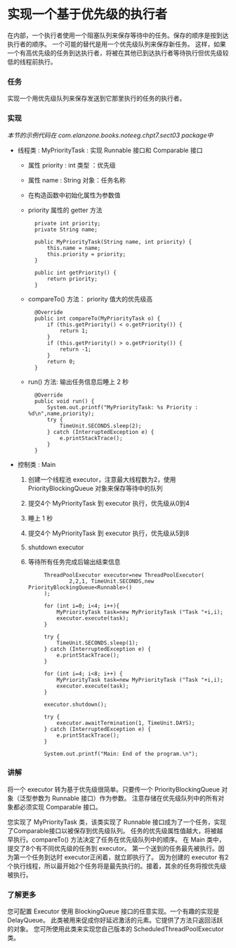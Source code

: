 实现一个基于优先级的执行者
====

在内部，一个执行者使用一个阻塞队列来保存等待中的任务。保存的顺序是按到达执行者的顺序。
一个可能的替代是用一个优先级队列来保存新任务。
这样，如果一个有高优先级的任务到达执行者，将被在其他已到达执行者等待执行但优先级较低的线程前执行。


### 任务

实现一个用优先级队列来保存发送到它那里执行的任务的执行者。


### 实现

*本节的示例代码在 com.elanzone.books.noteeg.chpt7.sect03 package中*


* 线程类 : MyPriorityTask : 实现 Runnable 接口和 Comparable<MyPriorityTask> 接口

    * 属性 priority : int 类型 ：优先级
    * 属性 name : String 对象：任务名称
    * 在构造函数中初始化属性为参数值
    * priority 属性的 getter 方法

            private int priority;
            private String name;

            public MyPriorityTask(String name, int priority) {
                this.name = name;
                this.priority = priority;
            }

            public int getPriority() {
                return priority;
            }

    * compareTo() 方法： priority 值大的优先级高

            @Override
            public int compareTo(MyPriorityTask o) {
                if (this.getPriority() < o.getPriority()) {
                    return 1;
                }
                if (this.getPriority() > o.getPriority()) {
                    return -1;
                }
                return 0;
            }

    * run() 方法: 输出任务信息后睡上 2 秒

            @Override
            public void run() {
                System.out.printf("MyPriorityTask: %s Priority : %d\n",name,priority);
                try {
                    TimeUnit.SECONDS.sleep(2);
                } catch (InterruptedException e) {
                    e.printStackTrace();
                }
            }


* 控制类 : Main

    1. 创建一个线程池 executor，注意最大线程数为2，使用 PriorityBlockingQueue<Runnable> 对象来保存等待中的队列
    2. 提交4个 MyPriorityTask 到 executor 执行，优先级从0到4
    3. 睡上 1 秒
    4. 提交4个 MyPriorityTask 到 executor 执行，优先级从5到8
    5. shutdown executor
    6. 等待所有任务完成后输出结束信息

                ThreadPoolExecutor executor=new ThreadPoolExecutor(
                        2,2,1, TimeUnit.SECONDS,new PriorityBlockingQueue<Runnable>()
                );

                for (int i=0; i<4; i++){
                    MyPriorityTask task=new MyPriorityTask ("Task "+i,i);
                    executor.execute(task);
                }

                try {
                    TimeUnit.SECONDS.sleep(1);
                } catch (InterruptedException e) {
                    e.printStackTrace();
                }

                for (int i=4; i<8; i++) {
                    MyPriorityTask task=new MyPriorityTask ("Task "+i,i);
                    executor.execute(task);
                }

                executor.shutdown();

                try {
                    executor.awaitTermination(1, TimeUnit.DAYS);
                } catch (InterruptedException e) {
                    e.printStackTrace();
                }

                System.out.printf("Main: End of the program.\n");


### 讲解

将一个 executor 转为基于优先级很简单。只要传一个 PriorityBlockingQueue 对象（泛型参数为 Runnable 接口）作为参数。
注意存储在优先级队列中的所有对象都必须实现 Comparable 接口。

您实现了 MyPriorityTask 类，该类实现了 Runnable 接口成为了一个任务，实现了Comparable接口以被保存到优先级队列。
任务的优先级属性值越大，将被越早执行。compareTo() 方法决定了任务在优先级队列中的顺序。
在 Main 类中，提交了8个有不同优先级的任务到 executor。
第一个送到的任务最先被执行。因为第一个任务到达时 executor正闲着，就立即执行了。
因为创建的 executor 有2个执行线程，所以最开始2个任务将是最先执行的。接着，其余的任务将按优先级被执行。



### 了解更多

您可配置 Executor 使用 BlockingQueue 接口的任意实现。一个有趣的实现是 DelayQueue。
此类被用来促成你好延迟激活的元素。它提供了方法只返回活跃的对象。
您可所使用此类来实现您自己版本的 ScheduledThreadPoolExecutor 类。

